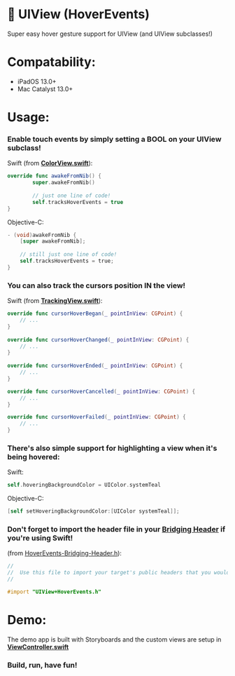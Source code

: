 # 🍃 UIView (HoverEvents)

Super easy hover gesture support for UIView (and UIView subclasses!)

# Compatability:

* iPadOS 13.0+
* Mac Catalyst 13.0+

# Usage:

### Enable touch events by simply setting a BOOL on your UIView subclass!

Swift (from [**ColorView.swift**](https://github.com/Timstarockz/UIView-HoverEvents/blob/master/HoverEvents/Demo/Custom%20Views/ColorView.swift)):

```swift
override func awakeFromNib() {
		super.awakeFromNib()
		
		// just one line of code!
		self.tracksHoverEvents = true
}
```

Objective-C:

```objective-c
- (void)awakeFromNib {
	[super awakeFromNib];
	
	// still just one line of code!
	self.tracksHoverEvents = true;
}
```

### You can also track the cursors position IN the view!

Swift (from [**TrackingView.swift**](https://github.com/Timstarockz/UIView-HoverEvents/blob/master/HoverEvents/Demo/Custom%20Views/TrackingView.swift)):

```swift
override func cursorHoverBegan(_ pointInView: CGPoint) {
	// ...
}
	
override func cursorHoverChanged(_ pointInView: CGPoint) {
	// ...
}
	
override func cursorHoverEnded(_ pointInView: CGPoint) {
	// ...
}

override func cursorHoverCancelled(_ pointInView: CGPoint) {
	// ...
}

override func cursorHoverFailed(_ pointInView: CGPoint) {
	// ...
}
```

### There's also simple support for highlighting a view when it's being hovered:

Swift:

```swift
self.hoveringBackgroundColor = UIColor.systemTeal
```

Objective-C:

```objective-c
[self setHoveringBackgroundColor:[UIColor systemTeal]];
```

### Don't forget to import the header file in your [Bridging Header](https://developer.apple.com/documentation/swift/imported_c_and_objective-c_apis/importing_objective-c_into_swift) if you're using Swift!

(from [HoverEvents-Bridging-Header.h](https://github.com/Timstarockz/UIView-HoverEvents/blob/master/HoverEvents/HoverEvents-Bridging-Header.h)):

```objective-c
//
//  Use this file to import your target's public headers that you would like to expose to Swift.
//

#import "UIView+HoverEvents.h"
```

# Demo:

The demo app is built with Storyboards and the custom views are setup in [**ViewController.swift**](https://github.com/Timstarockz/UIView-HoverEvents/blob/master/HoverEvents/Demo/ViewController.swift)

### Build, run, have fun!
